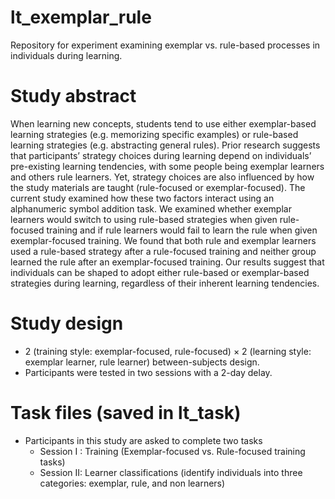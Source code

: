 # lt_exemplar_rule
Repository for experiment examining exemplar vs. rule-based processes in individuals during learning. 

# Study abstract 
When learning new concepts, students tend to use either exemplar-based learning strategies (e.g. memorizing specific examples) or rule-based learning strategies (e.g. abstracting general rules). Prior research suggests that participants’ strategy choices during learning depend on individuals’ pre-existing learning tendencies, with some people being exemplar learners and others rule learners. Yet, strategy choices are also influenced by how the study materials are taught (rule-focused or exemplar-focused). The current study examined how these two factors interact using an alphanumeric symbol addition task. We examined whether exemplar learners would switch to using rule-based strategies when given rule-focused training and if rule learners would fail to learn the rule when given exemplar-focused training. We found that both rule and exemplar learners used a rule-based strategy after a rule-focused training and neither group learned the rule after an exemplar-focused training. Our results suggest that individuals can be shaped to adopt either rule-based or exemplar-based strategies during learning, regardless of their inherent learning tendencies.

# Study design
-  2 (training style: exemplar-focused, rule-focused) × 2 (learning style: exemplar learner, rule learner) between-subjects design. 
-  Participants were tested in two sessions with a 2-day delay.

# Task files (saved in lt_task)
- Participants in this study are asked to complete two tasks 
  - Session I : Training (Exemplar-focused vs. Rule-focused training tasks)
  - Session II: Learner classifications (identify individuals into three categories: exemplar, rule, and non learners)
  
  



